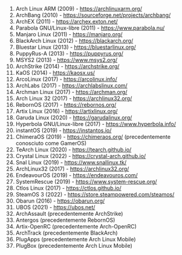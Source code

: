 

1. Arch Linux ARM (2009) - https://archlinuxarm.org/
2. ArchBang (2010) - https://sourceforge.net/projects/archbang/
3. ArchEX (2011) - https://archex.exton.net/
4. Parabola GNU/Linux-libre (2011) - https://www.parabola.nu/
5. Manjaro Linux (2011) - https://manjaro.org/
6. BlackArch Linux (2012) - https://blackarch.org/
7. Bluestar Linux (2013) - https://bluestarlinux.org/
8. PuppyRus-A (2013) - https://puppyrus.org/
9. MSYS2 (2013) - https://www.msys2.org/
10. ArchStrike (2014) - https://archstrike.org/
11. KaOS (2014) - https://kaosx.us/
12. ArcoLinux (2017) - https://arcolinux.info/
13. ArchLabs (2017) - https://archlabslinux.com/
14. Archman Linux (2017) - https://archman.org/
15. Arch Linux 32 (2017) - https://archlinux32.org/
16. RebornOS (2017) - https://rebornos.org/
17. Artix Linux (2016) - https://artixlinux.org/
18. Garuda Linux (2020) - https://garudalinux.org/
19. Hyperbola GNU/Linux-libre (2017) - https://www.hyperbola.info/
20. instantOS (2019) - https://instantos.io/
21. ChimeraOS (2019) - https://chimeraos.org/ (precedentemente conosciuto come GamerOS)
22. TeArch Linux (2020) - https://tearch.github.io/
23. Crystal Linux (2022) - https://crystal-arch.github.io/
24. Snal Linux (2019) - https://www.snallinux.tk/
25. ArchLinux32 (2017) - https://archlinux32.org/
26. EndeavourOS (2019) - https://endeavouros.com/
27. SystemRescue (2019) - https://www.system-rescue.org/
28. Ctlos Linux (2017) - https://ctlos.github.io/
29. SteamOS 3 (2022) - https://store.steampowered.com/steamos/
30. Obarun (2016) - https://obarun.org/
31. UBOS (2021) - https://ubos.net/
32. ArchAssault (precedentemente ArchStrike)
33. Antergos (precedentemente RebornOS)
34. Artix-OpenRC (precedentemente Arch-OpenRC)
35. ArchTrack (precedentemente BlackArch)
36. PlugApps (precedentemente Arch Linux Mobile)
37. PlugBox (precedentemente Arch Linux Mobile)

